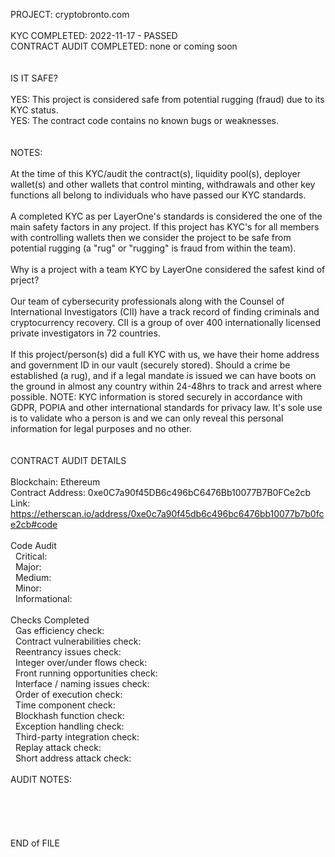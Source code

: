 PROJECT: cryptobronto.com</br>
</br>
KYC COMPLETED: 2022-11-17 - PASSED</br>
CONTRACT AUDIT COMPLETED: none or coming soon</br>
</br>
</br>
IS IT SAFE?</br>
</br>
YES: This project is considered safe from potential rugging (fraud) due to its KYC status.</br>
YES: The contract code contains no known bugs or weaknesses.</br>
</br>
</br>
NOTES:</br>
</br>
 At the time of this KYC/audit the contract(s), liquidity pool(s), deployer wallet(s) and other wallets that control minting, withdrawals and other key functions all belong to individuals who have passed our KYC standards.</br>
</br>
 A completed KYC as per LayerOne's standards is considered the one of the main safety factors in any project.  If this project has KYC's for all members with controlling wallets then we consider the project to be safe from potential rugging (a "rug" or "rugging" is fraud from within the team).</br>
</br>
Why is a project with a team KYC by LayerOne considered the safest kind of prject?</br>
</br>
 Our team of cybersecurity professionals along with the Counsel of International Investigators (CII) have a track record of finding criminals and cryptocurrency recovery.  CII is a group of over 400 internationally licensed private investigators in 72 countries.</br>
</br>
 If this project/person(s) did a full KYC with us, we have their home address and government ID in our vault (securely stored).  Should a crime be established (a rug), and if a legal mandate is issued we can have boots on the ground in almost any country within 24-48hrs to track and arrest where possible.  NOTE: KYC information is stored securely in accordance with GDPR, POPIA and other international standards for privacy law.  It's sole use is to validate who a person is and we can only reveal this personal information for legal purposes and no other.</br>
</br>
</br>
CONTRACT AUDIT DETAILS</br>
</br>
Blockchain: Ethereum</br>
Contract Address: 0xe0C7a90f45DB6c496bC6476Bb10077B7B0FCe2cb</br>
Link: https://etherscan.io/address/0xe0c7a90f45db6c496bc6476bb10077b7b0fce2cb#code</br>
</br>
Code Audit</br>
&nbsp; Critical: </br>
&nbsp; Major: </br>
&nbsp; Medium: </br>
&nbsp; Minor: </br>
&nbsp; Informational: </br>
</br>
Checks Completed</br>
&nbsp; Gas efficiency check: </br>
&nbsp; Contract vulnerabilities check: </br>
&nbsp; Reentrancy issues check: </br>
&nbsp; Integer over/under flows check: </br>
&nbsp; Front running opportunities check: </br>
&nbsp; Interface / naming issues check: </br>
&nbsp; Order of execution check: </br>
&nbsp; Time component check: </br>
&nbsp; Blockhash function check: </br>
&nbsp; Exception handling check: </br>
&nbsp; Third-party integration check: </br>
&nbsp; Replay attack check: </br>
&nbsp; Short address attack check: </br>
</br>
AUDIT NOTES:</br>
</br>
</br>
</br>
</br>
</br>
END of FILE
